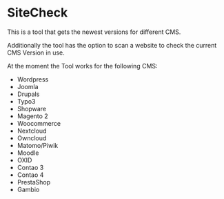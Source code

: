# SiteCheck

This is a tool that gets the newest versions for different CMS. 

Additionally the tool has the option to scan a website to check the current CMS Version in use. 

At the moment the Tool works for the following CMS:
* Wordpress
* Joomla
* Drupals
* Typo3
* Shopware
* Magento 2
* Woocommerce
* Nextcloud
* Owncloud
* Matomo/Piwik
* Moodle
* OXID
* Contao 3
* Contao 4
* PrestaShop
* Gambio
